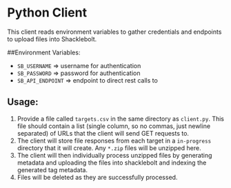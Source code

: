 # Python Client
This client reads environment variables to gather credentials and endpoints to upload files into Shacklebolt.

##Environment Variables:
- `SB_USERNAME` => username for authentication
- `SB_PASSWORD` => password for authentication
- `SB_API_ENDPOINT` => endpoint to direct rest calls to

## Usage:
1. Provide a file called `targets.csv` in the same directory as `client.py`. This file should contain a list (single column, so no commas, just newline separated) of URLs that the client will send GET requests to.
2. The client will store file responses from each target in a `in-progress` directory that it will create. Any `*.zip` files will be unzipped here.
3. The client will then individually process unzipped files by generating metadata and uploading the files into shacklebolt and indexing the generated tag metadata.
4. Files will be deleted as they are successfully processed.

